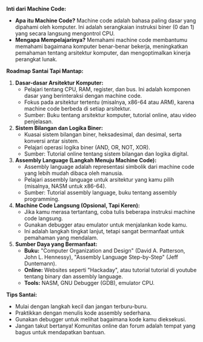 **Inti dari Machine Code:**

* **Apa itu Machine Code?** Machine code adalah bahasa paling dasar yang dipahami oleh komputer. Ini adalah serangkaian instruksi biner (0 dan 1) yang secara langsung mengontrol CPU.
* **Mengapa Mempelajarinya?** Memahami machine code membantumu memahami bagaimana komputer benar-benar bekerja, meningkatkan pemahaman tentang arsitektur komputer, dan mengoptimalkan kinerja perangkat lunak.

**Roadmap Santai Tapi Mantap:**

1.  **Dasar-dasar Arsitektur Komputer:**
    * Pelajari tentang CPU, RAM, register, dan bus. Ini adalah komponen dasar yang berinteraksi dengan machine code.
    * Fokus pada arsitektur tertentu (misalnya, x86-64 atau ARM), karena machine code berbeda di setiap arsitektur.
    * Sumber: Buku tentang arsitektur komputer, tutorial online, atau video penjelasan.
2.  **Sistem Bilangan dan Logika Biner:**
    * Kuasai sistem bilangan biner, heksadesimal, dan desimal, serta konversi antar sistem.
    * Pelajari operasi logika biner (AND, OR, NOT, XOR).
    * Sumber: Tutorial online tentang sistem bilangan dan logika digital.
3.  **Assembly Language (Langkah Menuju Machine Code):**
    * Assembly language adalah representasi simbolik dari machine code yang lebih mudah dibaca oleh manusia.
    * Pelajari assembly language untuk arsitektur yang kamu pilih (misalnya, NASM untuk x86-64).
    * Sumber: Tutorial assembly language, buku tentang assembly programming.
4.  **Machine Code Langsung (Opsional, Tapi Keren):**
    * Jika kamu merasa tertantang, coba tulis beberapa instruksi machine code langsung.
    * Gunakan debugger atau emulator untuk menjalankan kode kamu.
    * Ini adalah langkah tingkat lanjut, tetapi sangat bermanfaat untuk pemahaman yang mendalam.
5.  **Sumber Daya yang Bermanfaat:**
    * **Buku:** "Computer Organization and Design" (David A. Patterson, John L. Hennessy), "Assembly Language Step-by-Step" (Jeff Duntemann).
    * **Online:** Websites seperti "Hackaday", atau tutorial tutorial di youtube tentang binary dan assembly language.
    * **Tools:** NASM, GNU Debugger (GDB), emulator CPU.

**Tips Santai:**

* Mulai dengan langkah kecil dan jangan terburu-buru.
* Praktikkan dengan menulis kode assembly sederhana.
* Gunakan debugger untuk melihat bagaimana kode kamu dieksekusi.
* Jangan takut bertanya! Komunitas online dan forum adalah tempat yang bagus untuk mendapatkan bantuan.